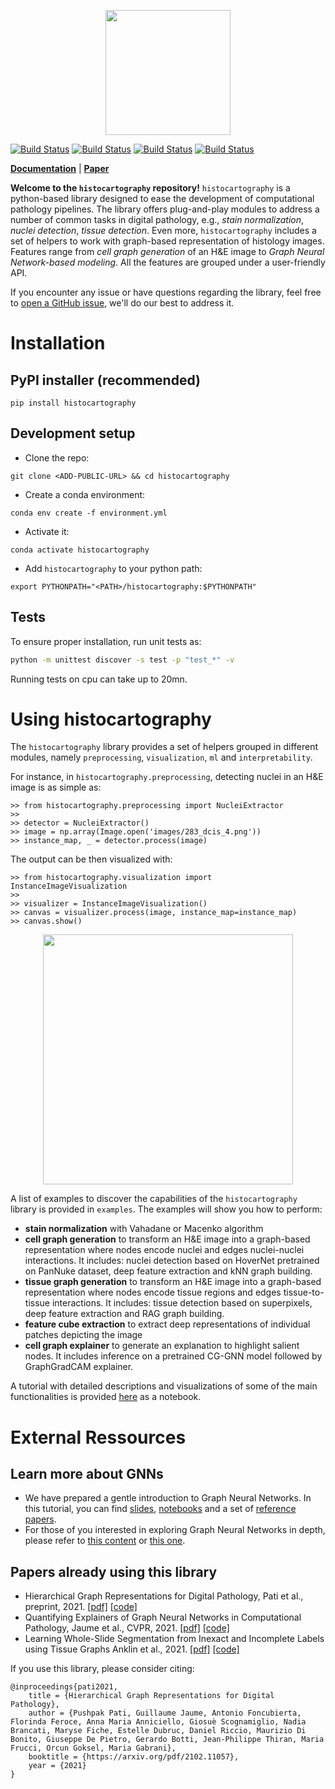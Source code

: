 <p align="center">
  <img src="https://ibm.box.com/shared/static/568egs22ggn4gj080ys3m3dzd6fziga9.png" height="200">
</p>

[![Build Status](https://travis.ibm.com/DigitalPathologyZRL/histocartography.svg?token=8FJcyLKb64p4ANuB6hHj&branch=cleanup/stable)](https://travis.ibm.com/DigitalPathologyZRL/histocartography)
[![Build Status](https://travis.ibm.com/DigitalPathologyZRL/histocartography.svg?token=8FJcyLKb64p4ANuB6hHj&branch=cleanup/stable)](https://travis.ibm.com/DigitalPathologyZRL/histocartography)
[![Build Status](https://travis.ibm.com/DigitalPathologyZRL/histocartography.svg?token=8FJcyLKb64p4ANuB6hHj&branch=cleanup/stable)](https://travis.ibm.com/DigitalPathologyZRL/histocartography)
[![Build Status](https://travis.ibm.com/DigitalPathologyZRL/histocartography.svg?token=8FJcyLKb64p4ANuB6hHj&branch=cleanup/stable)](https://travis.ibm.com/DigitalPathologyZRL/histocartography)

**[Documentation](https://<documentation>)**
| **[Paper](https://arxiv.org/pdf/2102.11057.pdf)** 

**Welcome to the `histocartography` repository!** `histocartography` is a python-based library designed to ease the development of computational pathology pipelines. The library offers plug-and-play modules to address a number of common tasks in digital pathology, e.g., *stain normalization*, *nuclei detection*, *tissue detection*. Even more, `histocartography` includes a set of helpers to work with graph-based representation of histology images. Features range from *cell graph generation* of an H&E image to *Graph Neural Network-based modeling*. All the features are grouped under a user-friendly API. 

If you encounter any issue or have questions regarding the library, feel free to [open a GitHub issue](add_link), we'll do our best to address it. 

# Installation 

## PyPI installer (recommended)

`pip install histocartography`

## Development setup 

- Clone the repo:

```
git clone <ADD-PUBLIC-URL> && cd histocartography
```

- Create a conda environment:

```
conda env create -f environment.yml
```

- Activate it:

```
conda activate histocartography
```

- Add `histocartography` to your python path:

```
export PYTHONPATH="<PATH>/histocartography:$PYTHONPATH"
```

## Tests

To ensure proper installation, run unit tests as:

```sh 
python -m unittest discover -s test -p "test_*" -v
```

Running tests on cpu can take up to 20mn. 

# Using histocartography 

The `histocartography` library provides a set of helpers grouped in different modules, namely `preprocessing`, `visualization`, `ml` and `interpretability`.  

For instance, in `histocartography.preprocessing`, detecting nuclei in an H&E image is as simple as:

```
>> from histocartography.preprocessing import NucleiExtractor
>> 
>> detector = NucleiExtractor()
>> image = np.array(Image.open('images/283_dcis_4.png'))
>> instance_map, _ = detector.process(image)
```

The output can be then visualized with:

```
>> from histocartography.visualization import InstanceImageVisualization
>> 
>> visualizer = InstanceImageVisualization()
>> canvas = visualizer.process(image, instance_map=instance_map)
>> canvas.show()
```

<p align="center">
  <img src="https://ibm.box.com/shared/static/77ok9kjy1nzu0bzg3fatfzflz5e4yqyk.png" height="400">
</p>

A list of examples to discover the capabilities of the `histocartography` library is provided in `examples`. The examples will show you how to perform:

- **stain normalization** with Vahadane or Macenko algorithm
- **cell graph generation** to transform an H&E image into a graph-based representation where nodes encode nuclei and edges nuclei-nuclei interactions. It includes: nuclei detection based on HoverNet pretrained on PanNuke dataset, deep feature extraction and kNN graph building. 
- **tissue graph generation** to transform an H&E image into a graph-based representation where nodes encode tissue regions and edges tissue-to-tissue interactions. It includes: tissue detection based on superpixels, deep feature extraction and RAG graph building. 
- **feature cube extraction** to extract deep representations of individual patches depicting the image
- **cell graph explainer** to generate an explanation to highlight salient nodes. It includes inference on a pretrained CG-GNN model followed by GraphGradCAM explainer. 

A tutorial with detailed descriptions and visualizations of some of the main functionalities is provided [here](https://github.com/maragraziani/interpretAI_DigiPath/blob/feature/handson2%2Fpus/hands-on-session-2/hands-on-session-2.ipynb) as a notebook. 

# External Ressources 

## Learn more about GNNs 

- We have prepared a gentle introduction to Graph Neural Networks. In this tutorial, you can find [slides](https://github.com/guillaumejaume/tuto-dl-on-graphs/blob/main/slides/ml-on-graphs-tutorial.pptx), [notebooks](https://github.com/guillaumejaume/tuto-dl-on-graphs/tree/main/notebooks) and a set of [reference papers](https://github.com/guillaumejaume/tuto-dl-on-graphs).
- For those of you interested in exploring Graph Neural Networks in depth, please refer to [this content](https://github.com/guillaumejaume/graph-neural-networks-roadmap) or [this one](https://github.com/thunlp/GNNPapers).


## Papers already using this library

- Hierarchical Graph Representations for Digital Pathology, Pati et al., preprint, 2021. [[pdf]](https://arxiv.org/pdf/2102.11057.pdf) [[code]]() 
- Quantifying Explainers of Graph Neural Networks in Computational Pathology,  Jaume et al., CVPR, 2021. [[pdf]](https://arxiv.org/pdf/2011.12646.pdf) [[code]](https://github.com/histocartography/patho-quant-explainer) 
- Learning Whole-Slide Segmentation from Inexact and Incomplete Labels using Tissue Graphs Anklin et al., 2021. [[pdf]](https://arxiv.org/pdf/2103.03129.pdf) [[code]]() 

If you use this library, please consider citing:

```
@inproceedings{pati2021,
    title = {Hierarchical Graph Representations for Digital Pathology},
    author = {Pushpak Pati, Guillaume Jaume, Antonio Foncubierta, Florinda Feroce, Anna Maria Anniciello, Giosuè Scognamiglio, Nadia Brancati, Maryse Fiche, Estelle Dubruc, Daniel Riccio, Maurizio Di Bonito, Giuseppe De Pietro, Gerardo Botti, Jean-Philippe Thiran, Maria Frucci, Orcun Goksel, Maria Gabrani},
    booktitle = {https://arxiv.org/pdf/2102.11057},
    year = {2021}
} 
```
